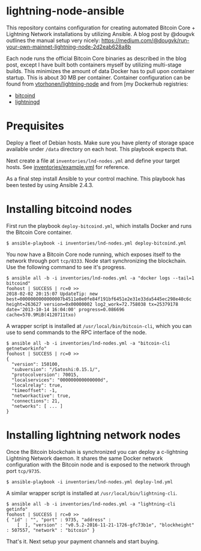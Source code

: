 # lightning-node-ansible

This repository contains configuration for creating automated Bitcoin Core + Lightning Network
installations by utilizing Ansible. A blog post by @dougvk outlines the manual setup very nicely:
https://medium.com/@dougvk/run-your-own-mainnet-lightning-node-2d2eab628a8b

Each node runs the official Bitcoin Core binaries as described in the blog post, except I have
built both containers myself by utilizing multi-stage builds. This minimizes the amount of data Docker has to
pull upon container startup. This is about 30 MB per container. Container configuration can be found from
[vtorhonen/lightning-node](https://github.com/vtorhonen/lightning-node) and from [my Dockerhub registries:

- [bitcoind](https://hub.docker.com/r/vtorhonen/bitcoind)
- [lightningd](https://hub.docker.com/r/vtorhonen/lightningd)

# Prequisites

Deploy a fleet of Debian hosts. Make sure you have plenty of storage space available under `/data` directory on each host. This playbook expects that.

Next create a file at `inventories/lnd-nodes.yml` and define your target hosts. See [inventories/example.yml](inventories/example.yml) for reference.

As a final step install Ansible to your control machine. This playbook has been tested by using Ansible 2.4.3.

# Installing bitcoind nodes

First run the playbook `deploy-bitcoind.yml`, which installs Docker and runs the Bitcoin Core
container.

```
$ ansible-playbook -i inventories/lnd-nodes.yml deploy-bitcoind.yml
```

You now have a Bitcoin Core node running, which exposes itself to the network through port `tcp/8333`. Node start synchronizing the blockchain. Use the following command to see
it's progress.

```
$ ansible all -b -i inventories/lnd-nodes.yml -a "docker logs --tail=1 bitcoind"
foohost | SUCCESS | rc=0 >>
2018-02-02 20:15:07 UpdateTip: new best=0000000000000007b4511e0e0fe84f191bf6451e2e31e33da5445ec298e40c6c height=263627 version=0x00000002 log2_work=72.758038 tx=25379178 date='2013-10-14 16:04:00' progress=0.086696 cache=570.9MiB(4120711txo)
```

A wrapper script is installed at `/usr/local/bin/bitcoin-cli`, which you can use to send commands
to the RPC interface of the node.

```
$ ansible all -b -i inventories/lnd-nodes.yml -a "bitcoin-cli getnetworkinfo"
foohost | SUCCESS | rc=0 >>
{
  "version": 150100,
  "subversion": "/Satoshi:0.15.1/",
  "protocolversion": 70015,
  "localservices": "000000000000000d",
  "localrelay": true,
  "timeoffset": -1,
  "networkactive": true,
  "connections": 21,
  "networks": [ ... ]
}
```

# Installing lightning network nodes

Once the Bitcoin blockchain is synchronized you can deploy a c-lightning Lightning Network daemon. It shares the same Docker network configuration with the Bitcoin node and is exposed
to the network through port `tcp/9735`.

```
$ ansible-playbook -i inventories/lnd-nodes.yml deploy-lnd.yml
```

A similar wrapper script is installed at `/usr/local/bin/lightning-cli`.

```
$ ansible all -b -i inventories/lnd-nodes.yml -a "lightning-cli getinfo"
foohost | SUCCESS | rc=0 >>
{ "id" : "", "port" : 9735, "address" :
	[  ], "version" : "v0.5.2-2016-11-21-1726-gfc73b1e", "blockheight" : 507557, "network" : "bitcoin" }
````

That's it. Next setup your payment channels and start buying.
